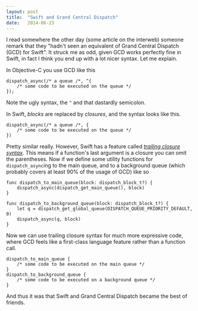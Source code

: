 ```yaml
---
layout: post
title:  "Swift and Grand Central Dispatch"
date:   2014-06-23
---
```

I read somewhere the other day (some article on the interweb) someone remark that they "hadn't seen an equivalent of Grand Central Dispatch (GCD) for Swift". It struck me as odd, given GCD works perfectly fine in Swift, in fact I think you end up with a lot nicer syntax. Let me explain.

In Objective-C you use GCD like this
```
dispatch_async(/* a queue /*, ^{
    /* some code to be executed on the queue */
});
```

Note the ugly syntax, the `^` and that dastardly semicolon.

In Swift, *blocks* are replaced by *closures*, and the syntax looks like this.

```
dispatch_async(/* a queue /*, {
    /* some code to be executed on the queue */
})
```

Pretty similar really. However, Swift has a feature called *[trailing closure syntax][trailing-closure]*. This means if a function's last argument is a closure you can omit the parentheses. Now if we define some utility functions for `dispatch_async`ing to the main queue, and to a background queue (which probably covers at least 90% of the usage of GCD) like so

```
func dispatch_to_main_queue(block: dispatch_block_t?) {
    dispatch_async(dispatch_get_main_queue(), block)
}

func dispatch_to_background_queue(block: dispatch_block_t?) {
    let q = dispatch_get_global_queue(DISPATCH_QUEUE_PRIORITY_DEFAULT, 0)
    dispatch_async(q, block)
}
```

Now we can use trailing closure syntax for much more expressive code, where GCD feels like a first-class language feature rather than a function call.

```
dispatch_to_main_queue {
    /* some code to be executed on the main queue */
}
dispatch_to_background_queue {
    /* some code to be executed on a background queue */
}
```

And thus it was that Swift and Grand Central Dispatch became the best of friends.

[trailing-closure]: https://developer.apple.com/library/prerelease/ios/documentation/swift/conceptual/swift_programming_language/Closures.html#//apple_ref/doc/uid/TP40014097-CH11-XID_126
 